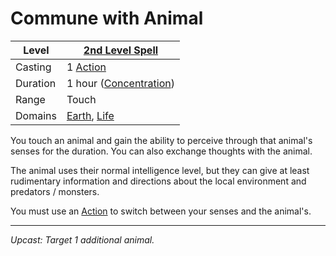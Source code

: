 # Commune with Animal

| Level    | [2nd Level Spell](2nd%20Level%20Spells.md)                                           |
| -------- | ------------------------------------------------------------------------------------ |
| Casting  | 1 [Action](../../../../Game%20Procedures/Action.md)                                  |
| Duration | 1 hour ([Concentration](../../../Concentration.md))                                  |
| Range    | Touch                                                                                |
| Domains  | [Earth](../../../Spell%20Domains/Earth.md), [Life](../../../Spell%20Domains/Life.md) |

You touch an animal and gain the ability to perceive through that animal's senses for the duration. You can also exchange thoughts with the animal. 

The animal uses their normal intelligence level, but they can give at least rudimentary information and directions about the local environment and predators / monsters.

You must use an [Action](../../../../Game%20Procedures/Action.md) to switch between your senses and the animal's.

---
*Upcast: Target 1 additional animal.*